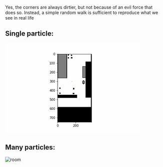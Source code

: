 Yes, the corners are always dirtier, but not because of an evil force that does so.
Instead, a simple random walk is sufficient to reproduce what we see in real life

## Single particle:
![room](uma_particula.gif)

## Many particles:
![room](sim_visual.gif)
